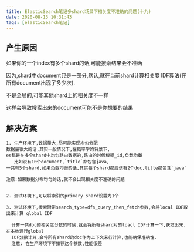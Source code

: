 ```yaml
---
title: ElasticSearch笔记多shard场景下相关度不准确的问题(十九)
date: 2020-08-13 10:31:43
tags: [elasticSearch笔记]
---
```


## 产生原因
如果你的一个index有多个shard的话,可能搜索结果会不准确   

因为,shard中document只是一部分,默认,就在当前shard计算相关度 IDF算法(在所有document出现了多少次).  


不是全局的,可能其他shard上的相关度不一样

这样会导致搜索出来的document可能不是你想要的结果

<!--more-->
## 解决方案
```
1. 生产环境下,数据量大,尽可能实现均匀分配
数据量很大的话,其实一般情况下,在概率学的背景下,
es都是在多个shard中均匀路由数据的,路由的时候根据_id,负载均衡
   比如说有10个document,`title`都包含java,
一共有5个shard,如果负载均衡的话,其实每个shard都应该有2个doc,title都包含`java`

注意:如果数据分布均匀的话,就不会出现相关度不准确的问题


2. 测试环境下,可以将索引的primary shard设置为1个

3. 测试环境下,搜索附带search_type=dfs_query_then_fetch参数,会将local IDF取出来计算 global IDF
  
  计算一共doc的相关度分数的时候,就会将所有shard对的loacl IDF计算一下,获取出来.
在本地进行global      
  IDF分数计算,会将所有shard的doc作为上下文来行计算,也能确保准确性.
  注意: 在生产环境下不推荐这个参数,性能很差


```